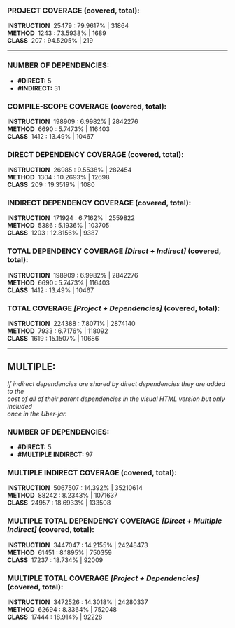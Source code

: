 ### PROJECT COVERAGE (covered, total):  
**INSTRUCTION** &nbsp;25479 : 79.9617% | 31864  
**METHOD** &nbsp;1243 : 73.5938% | 1689  
**CLASS** &nbsp;207 : 94.5205% | 219  
  
----------------------------------------------------------------  
### **NUMBER OF DEPENDENCIES:**   
- **#DIRECT:** 5  
- **#INDIRECT:** 31  
### COMPILE-SCOPE COVERAGE (covered, total):  
**INSTRUCTION** &nbsp;198909 : 6.9982% | 2842276  
**METHOD** &nbsp;6690 : 5.7473% | 116403  
**CLASS** &nbsp;1412 : 13.49% | 10467  
  
### DIRECT DEPENDENCY COVERAGE (covered, total):  
**INSTRUCTION** &nbsp;26985 : 9.5538% | 282454  
**METHOD** &nbsp;1304 : 10.2693% | 12698  
**CLASS** &nbsp;209 : 19.3519% | 1080  
  
### INDIRECT DEPENDENCY COVERAGE (covered, total):  
**INSTRUCTION** &nbsp;171924 : 6.7162% | 2559822  
**METHOD** &nbsp;5386 : 5.1936% | 103705  
**CLASS** &nbsp;1203 : 12.8156% | 9387  
  
### TOTAL DEPENDENCY COVERAGE _[Direct + Indirect]_ (covered, total):  
**INSTRUCTION** &nbsp;198909 : 6.9982% | 2842276  
**METHOD** &nbsp;6690 : 5.7473% | 116403  
**CLASS** &nbsp;1412 : 13.49% | 10467  
  
### TOTAL COVERAGE _[Project + Dependencies]_ (covered, total):  
**INSTRUCTION** &nbsp;224388 : 7.8071% | 2874140  
**METHOD** &nbsp;7933 : 6.7176% | 118092  
**CLASS** &nbsp;1619 : 15.1507% | 10686  
  
----------------------------------------------------------------  
## MULTIPLE:  
_If indirect dependencies are shared by direct dependencies they are added to the  
cost of all of their parent dependencies in the visual HTML version but only included  
once in the Uber-jar._  
### **NUMBER OF DEPENDENCIES:**   
- **#DIRECT:** 5  
- **#MULTIPLE INDIRECT:** 97  
### MULTIPLE INDIRECT COVERAGE (covered, total):  
**INSTRUCTION** &nbsp;5067507 : 14.392% | 35210614  
**METHOD** &nbsp;88242 : 8.2343% | 1071637  
**CLASS** &nbsp;24957 : 18.6933% | 133508  
  
### MULTIPLE TOTAL DEPENDENCY COVERAGE _[Direct + Multiple Indirect]_ (covered, total):  
**INSTRUCTION** &nbsp;3447047 : 14.2155% | 24248473  
**METHOD** &nbsp;61451 : 8.1895% | 750359  
**CLASS** &nbsp;17237 : 18.734% | 92009  
  
### MULTIPLE TOTAL COVERAGE _[Project + Dependencies]_ (covered, total):  
**INSTRUCTION** &nbsp;3472526 : 14.3018% | 24280337  
**METHOD** &nbsp;62694 : 8.3364% | 752048  
**CLASS** &nbsp;17444 : 18.914% | 92228  
